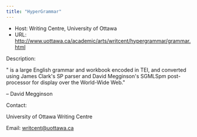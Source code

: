```yaml
---
title: "HyperGrammar"
---
```









* Host: Writing Centre, University of Ottawa
* URL: <http://www.uottawa.ca/academic/arts/writcent/hypergrammar/grammar.html>



Description:


" is a large English grammar and workbook encoded in TEI, and converted using James
 Clark's SP parser and David Megginson's SGMLSpm post-processor for display over the
 World-Wide Web."


– David Megginson



Contact:



University of Ottawa Writing Centre


Email: [writcent@uottawa.ca](mailto:writcent@uottawa.ca)





